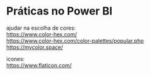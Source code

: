 # Práticas no Power BI

ajudar na escolha de cores:<br>
https://www.color-hex.com/ <br>
https://www.color-hex.com/color-palettes/popular.php <br>
https://mycolor.space/

icones:<br>
https://www.flaticon.com/
